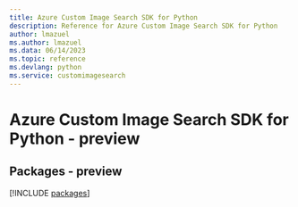 ```yaml
---
title: Azure Custom Image Search SDK for Python
description: Reference for Azure Custom Image Search SDK for Python
author: lmazuel
ms.author: lmazuel
ms.data: 06/14/2023
ms.topic: reference
ms.devlang: python
ms.service: customimagesearch
---
```

# Azure Custom Image Search SDK for Python - preview
## Packages - preview
[!INCLUDE [packages](custom-image-search-index.md)]
